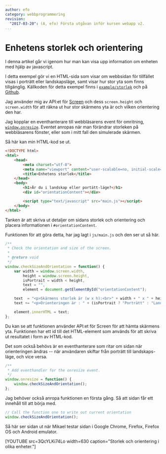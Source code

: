 ```yaml
---
author: efo
category: webbprogrammering
revision:
  "2017-03-20": (A, efo) Första utgåvan inför kursen webapp v2.
...
```


Enhetens storlek och orientering
==================================

I denna artikel går vi igenom hur man kan visa upp information om enheten med hjälp av javascript.


<!--more-->

I detta exempel gör vi en HTML-sida som visar om webbsidan för tillfället visas i porträtt eller landskapsläge, samt visar hur stor yta som finns tillgänglig. Källkoden för detta exempel finns i [`example/storlek`](repo/webapp/example/storlek) och på [Github](https://github.com/dbwebb-se/webapp/tree/master/example/storlek).

Jag använder mig av API:et för  [Screen](https://developer.mozilla.org/en-US/docs/Web/API/Screen) och dess  `screen.height` och `screen.width` för att räkna ut hur stor skärmens yta är och vilken orientering den har.

Jag kopplar en eventhanterare till webbläsarens event för omritning, [`window.onresize`](https://developer.mozilla.org/en-US/docs/Web/API/GlobalEventHandlers/onresize). Eventet anropas när man förändrar storleken på webbläsarens fönster, eller som i mitt fall den simulerade skärmen.

Så här kan min HTML-kod se ut.

```html
<!DOCTYPE html>
<html>
    <head>
        <meta charset="utf-8">
        <meta name="viewport" content="user-scalable=no, initial-scale=1, maximum-scale=1, minimum-scale=1, width=device-width">
        <title>Enhetens storlek</title>
    </head>
    <body>
        <h1>Är du i landskap eller portätt-läge?</h1>
        <div id="orientationContent"></div>

        <script type="text/javascript" src="main.js"></script>
    </body>
</html>
```

Tanken är att skriva ut detaljer om sidans storlek och orientering och placera informationen i `#orientationContent`.

Funktionen för att göra detta, har jag lagt i `js/main.js` och den ser ut så här.

```javascript
/**
 * Check the orientation and size of the screen.
 *
 * @return void
 */
window.checkSizeAndOrientation = function() {
    var width = window.screen.width,
        height = window.screen.height,
        isPortrait = width < height,
        text = "",
        element = document.getElementById("orientationContent");

    text  = "<p>Skärmens storlek är (w x h):<br>" + width + " x " + height;
    text += "<p>Orienteringen är : " + (isPortrait ? "Porträtt" : "Landskap");

    element.innerHTML = text;
};
```

Du kan se att funktionen använder API:et för Screen för att hämta skärmens yta. Funktionen har ett id till det HTML-element som används för att skriva ut resultatet i form av HTML-kod.

Det som också behövs är en eventhanterare som ritar om sidan när orienteringen ändras -- när användaren skiftar från porträtt till landskaps-läge, och vice versa.

```javascript
/**
 * Add eventhandler for the onresize event.
 */
window.onresize = function() {
    window.checkSizeAndOrientation();
};
```

Jag behöver också anropa funktionen en första gång. Så att sidan får ett innehåll till att börja med.

```javascript
// Call the function one to write out current orientation
window.checkSizeAndOrientation();
```

Så här ser sidan ut när Mikael testar sidan i Google Chrome, Firefox, Firefox OS och Android emulator.

[YOUTUBE src=3QcYLKi74Lo width=630 caption="Storlek och orientering i olika enheter."]
